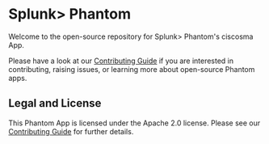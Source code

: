# Splunk> Phantom

Welcome to the open-source repository for Splunk> Phantom's ciscosma App.

Please have a look at our [Contributing Guide](https://github.com/Splunk-SOAR-Apps/.github/blob/main/.github/CONTRIBUTING.md) if you are interested in contributing, raising issues, or learning more about open-source Phantom apps.

## Legal and License

This Phantom App is licensed under the Apache 2.0 license. Please see our [Contributing Guide](https://github.com/Splunk-SOAR-Apps/.github/blob/main/.github/CONTRIBUTING.md#legal-notice) for further details.

